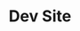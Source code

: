 <p align="center">
  <a href="stud2design.netlify.com">
  </a>
</p>
<h1 align="center">
  Dev Site
</h1>
